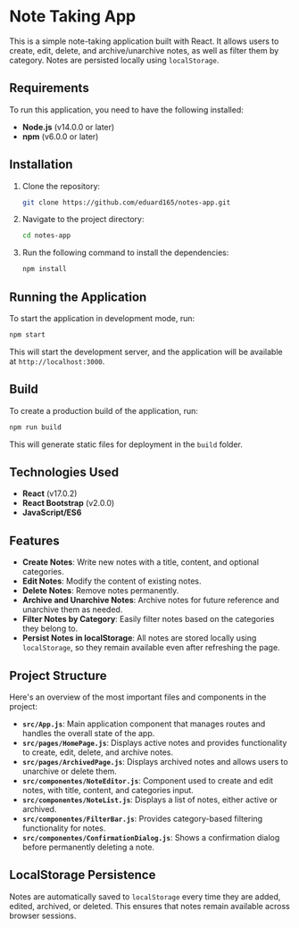 
# Note Taking App

This is a simple note-taking application built with React. It allows users to create, edit, delete, and archive/unarchive notes, as well as filter them by category. Notes are persisted locally using `localStorage`.

## Requirements

To run this application, you need to have the following installed:

- **Node.js** (v14.0.0 or later)
- **npm** (v6.0.0 or later)

## Installation

1. Clone the repository:
    ```bash
    git clone https://github.com/eduard165/notes-app.git
    ```
2. Navigate to the project directory:
    ```bash
    cd notes-app
    ```
3. Run the following command to install the dependencies:
    ```bash
    npm install
    ```

## Running the Application

To start the application in development mode, run:

```bash
npm start
```

This will start the development server, and the application will be available at `http://localhost:3000`.

## Build

To create a production build of the application, run:

```bash
npm run build
```

This will generate static files for deployment in the `build` folder.

## Technologies Used

- **React** (v17.0.2)
- **React Bootstrap** (v2.0.0)
- **JavaScript/ES6**

## Features

- **Create Notes**: Write new notes with a title, content, and optional categories.
- **Edit Notes**: Modify the content of existing notes.
- **Delete Notes**: Remove notes permanently.
- **Archive and Unarchive Notes**: Archive notes for future reference and unarchive them as needed.
- **Filter Notes by Category**: Easily filter notes based on the categories they belong to.
- **Persist Notes in localStorage**: All notes are stored locally using `localStorage`, so they remain available even after refreshing the page.

## Project Structure

Here's an overview of the most important files and components in the project:

- **`src/App.js`**: Main application component that manages routes and handles the overall state of the app.
- **`src/pages/HomePage.js`**: Displays active notes and provides functionality to create, edit, delete, and archive notes.
- **`src/pages/ArchivedPage.js`**: Displays archived notes and allows users to unarchive or delete them.
- **`src/componentes/NoteEditor.js`**: Component used to create and edit notes, with title, content, and categories input.
- **`src/componentes/NoteList.js`**: Displays a list of notes, either active or archived.
- **`src/componentes/FilterBar.js`**: Provides category-based filtering functionality for notes.
- **`src/componentes/ConfirmationDialog.js`**: Shows a confirmation dialog before permanently deleting a note.

## LocalStorage Persistence

Notes are automatically saved to `localStorage` every time they are added, edited, archived, or deleted. This ensures that notes remain available across browser sessions. 
